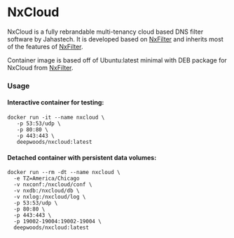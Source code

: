 # NxCloud #

NxCloud is a fully rebrandable multi-tenancy cloud based DNS filter software by Jahastech. It is developed based on [NxFilter](http://nxfilter.org/p3/) and inherits most of the features of [NxFilter](http://nxfilter.org/p3/).

Container image is based off of Ubuntu:latest minimal with DEB package for NxCloud from [NxFilter](http://nxfilter.org/p3/download/).


### Usage ###

#### Interactive container for testing: ####

```
docker run -it --name nxcloud \
   -p 53:53/udp \
   -p 80:80 \
   -p 443:443 \
   deepwoods/nxcloud:latest
```

#### Detached container with persistent data volumes: ####

```
docker run --rm -dt --name nxcloud \
  -e TZ=America/Chicago
  -v nxconf:/nxcloud/conf \
  -v nxdb:/nxcloud/db \
  -v nxlog:/nxcloud/log \
  -p 53:53/udp \
  -p 80:80 \
  -p 443:443 \
  -p 19002-19004:19002-19004 \
  deepwoods/nxcloud:latest
```
